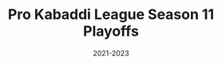 ---
title: "Pro Kabaddi League Season 11 Playoffs"
image: "/images/pklogo.jpeg"
team: "Thomas Jackki"
date: "2021-2023"
additional:
  content: |
    <p><strong>Introduction:</strong></p>
    <p>The Pro Kabaddi League (PKL) Season 11 Playoffs marked the grand culmination of the league's journey, held at Pune's Balewadi Sports Complex from 26th–29th December. The campaign aimed to build excitement around the high-stakes knockout matches, attract maximum viewership, and enhance fan engagement through a well-structured influencer and meme strategy.</p>

    <p><strong>Campaign Startegy:</strong></p>
    <p>To achieve viral success, the campaign was structured into two key strategies:</p>

    <p><strong>1. Influencer Strategy:</strong></p>
    <p>1  Partnered with sports, entertainment, and regional influencers to create content that showcased the excitement of the season's biggest sporting event. </br>
    2 Engaging match reels, key player shoutouts, and highlighting Pune's energetic atmosphere were leveraged to maximize reach.</p>

    <p><strong>2. Meme Campaign:</strong></p>
    <p>1  Activated Hindi and Marathi meme pages with humorous and relatable content focusing on playoffs, teams, and iconic fan moments. </br>
    2 Ensured content resonated with the festive season and created a strong sense of FOMO (fear of missing out).</p>

    <h3>Campaign Performance:</h3>
     <p><strong>Influencer Strategy:</strong></p>
    <ul>
      <li><strong>Total Influencers:</strong>14</li>
      <li><strong>Deliverables:</strong> Reels & Post</li>
      <li><strong>Total Reach Achieved:</strong>7.6 Million</li>
    </ul>
     <p><strong>Meme Campaign:</strong></p>
    <ul>
      <li><strong>Total Pages:</strong>105</li>
      <li><strong>Categories Covered:</strong> </br>1 English Meme Pages </br> 2 Hindi Meme Pages </br> 3 Marathi Meme Pages</li>
      <li><strong>Deliverables:</strong>119 Posts & Reels</li>
      <li><strong>Reach Achieved:</strong>5.2 Million</li>
    </ul>
         <p><strong>Overall Campaign Metrics:</strong></p>
    <ul>
      <li><strong>Total Campaign Reach:</strong>12.8 Million</li>
    </ul>
       <p>By blending national appeal with regional relatability, the campaign celebrated kabaddi's spirit through engaging reels, relatable memes, and real-time excitement. This collaborative effort led to increased viewership, ticket sales, and fan engagement, establishing the PKL Playoffs as the ultimate year-end sports spectacle.</p>

    <h2>Influencer Performance Highlights:</h2>
    <p><strong>1. Shantanu Dhumal</strong></p>
    <ul>
       <li><strong>Reach:</strong>105,279</li>
       <li><strong>Like:</strong>1,709</li>
    </ul>
    <p><strong>2. Ravadineta</strong></p>
    <ul>
       <li><strong>Reach:</strong>1,005,856</li>
       <li><strong>Like:</strong>26,091</li>
    </ul>
    <p><strong>3. Saint_in_baggy</strong></p>
    <ul>
       <li><strong>Reach:</strong>335,664</li>
       <li><strong>Like:</strong>4,923</li>
    </ul>
    <p><strong>4. Harshalbathe</strong></p>
    <ul>
       <li><strong>Reach:</strong>206,631</li>
       <li><strong>Like:</strong>2,550</li>
    </ul>
    <p><strong>5. Samirkotkar</strong></p>
    <ul>
       <li><strong>Reach:</strong>1,070,928</li>
       <li><strong>Like:</strong>20,762</li>
    </ul>
        <p><strong>6. Kaccha.limboo</strong></p>
    <ul>
       <li><strong>Reach:</strong>1,106,126</li>
       <li><strong>Like:</strong>14,074</li>
    </ul>
        <p><strong>7. Shreyasmendiratta</strong></p>
    <ul>
       <li><strong>Reach:</strong>629,657</li>
       <li><strong>Like:</strong>15,190</li>
    </ul>
        <p><strong>8. Teekhabanao</strong></p>
    <ul>
       <li><strong>Reach:</strong>1,012,386</li>
       <li><strong>Like:</strong>14,631</li>
    </ul>
        <p><strong>9. Ekachchhava</strong></p>
    <ul>
       <li><strong>Reach:</strong>757,476</li>
       <li><strong>Like:</strong>18,908</li>
    </ul>
    <h2>Conclusion</h2>
    <p>The Pro Kabaddi League Season 11 Playoffs campaign successfully captured the excitement and essence of the league, driving significant online buzz and fan engagement. Through strategic influencer collaborations and a targeted meme strategy, PKL Season 11 cemented itself as a major sporting event that resonated with audiences across India.</p>
---